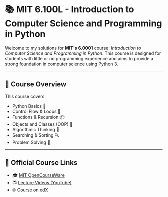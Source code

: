 # 📚 MIT 6.100L - Introduction to Computer Science and Programming in Python

Welcome to my solutions for **MIT's 6.0001** course: *Introduction to Computer Science and Programming in Python*. This course is designed for students with little or no programming experience and aims to provide a strong foundation in computer science using Python 3.

---
## 🚀 Course Overview

This course covers:

- Python Basics 🐍
- Control Flow & Loops 🔁
- Functions & Recursion 📦
- Objects and Classes (OOP) 🧱
- Algorithmic Thinking 🧠
- Searching & Sorting 🔍
- Problem Solving 🧮
- ---

## 🔗 Official Course Links

- 🎓 [MIT OpenCourseWare](https://ocw.mit.edu/courses/6-0001-introduction-to-computer-science-and-programming-in-python-fall-2016/)
- 📺 [Lecture Videos (YouTube)](https://www.youtube.com/playlist?list=PLUl4u3cNGP63WbdFxL8giv4yhgdMGaZNA)
- 🌐 [Course on edX](https://www.edx.org/course/introduction-to-computer-science-and-programming-7)
